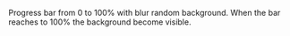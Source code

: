Progress bar from 0 to 100% with blur random background.
When the bar reaches to 100% the background become visible. 
